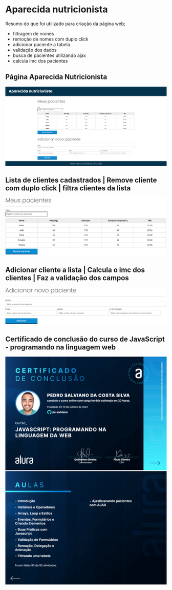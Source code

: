 # Aparecida nutricionista 


Resumo do que foi utilizado para criação da página web;

- filtragem de nomes 
- remoção de nomes com duplo click
- adicionar paciente a tabela 
- validação dos dados
- busca de pacientes utilizando ajax
- calcula imc dos pacientes



## Página Aparecida Nutricionista
![página inteira](https://github.com/pe-salviano/aparecida-nutricionistra/blob/main/img/img.grande.png)

## Lista de clientes cadastrados | Remove cliente com duplo click | filtra clientes da lista
![lista cliente](https://github.com/pe-salviano/aparecida-nutricionistra/blob/main/img/img-lista-clientes.png)


## Adicionar cliente a lista | Calcula o imc dos clientes | Faz a validação dos campos 
![img](https://github.com/pe-salviano/aparecida-nutricionistra/blob/main/img/form-add-paciente.png)

## Certificado de conclusão do curso de JavaScript - programando na linguagem web
![Frente](https://github.com/pe-salviano/aparecida-nutricionistra/blob/main/img/frente-certificado.png)
![verso](https://github.com/pe-salviano/aparecida-nutricionistra/blob/main/img/verso-certificado.png)

